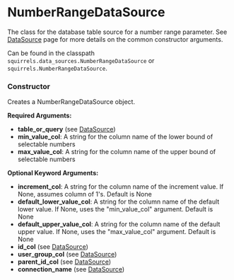 # NumberRangeDataSource

The class for the database table source for a number range parameter. See [DataSource] page for more details on the common constructor arguments.

Can be found in the classpath `squirrels.data_sources.NumberRangeDataSource` or `squirrels.NumberRangeDataSource`.

### Constructor

Creates a NumberRangeDataSource object.

**Required Arguments:**

- **table_or_query** (see [DataSource])
- **min_value_col**: A string for the column name of the lower bound of selectable numbers
- **max_value_col**: A string for the column name of the upper bound of selectable numbers

**Optional Keyword Arguments:**

- **increment_col**: A string for the column name of the increment value. If None, assumes column of 1's. Default is None
- **default_lower_value_col**: A string for the column name of the default lower value. If None, uses the "min_value_col" argument. Default is None
- **default_upper_value_col**: A string for the column name of the default upper value. If None, uses the "max_value_col" argument. Default is None
- **id_col** (see [DataSource])
- **user_group_col** (see [DataSource])
- **parent_id_col** (see [DataSource])
- **connection_name** (see [DataSource])


[DataSource]: ./DataSource